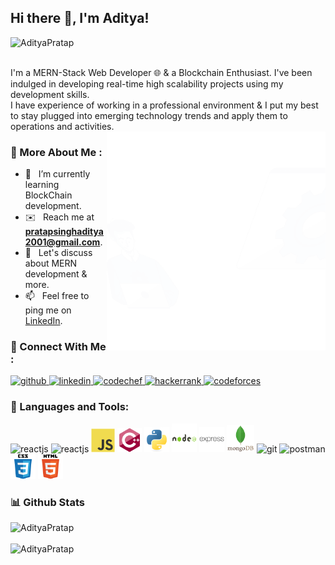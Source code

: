## Hi there 👋, I'm Aditya!

<p align="left"> <img src="https://komarev.com/ghpvc/?username=AdityaPratap2001&label=Profile%20views&color=77bb41&style=flat" alt="AdityaPratap" /> </p>
<br>
I'm a MERN-Stack Web Developer 🌐 & a Blockchain Enthusiast. I've been indulged in developing real-time high scalability projects using my development skills.<br>
I have experience of working in a professional environment & I put my best to stay plugged into emerging technology trends and apply them to operations and activities.

<img align="right" alt="GIF" src="techstack.gif" width="350px"/>

### 🧐 More About Me :
- 🌱 &nbsp; I’m currently learning BlockChain development.
- ✉️ &nbsp; Reach me at **pratapsinghaditya2001@gmail.com**.
- 💬 &nbsp; Let's discuss about MERN development & more.
- 📫 &nbsp; Feel free to ping me on [LinkedIn](https://www.linkedin.com/in/aditya-pratapsingh/).

### 💨 Connect With Me :
<p align="left">
<a href="https://github.com/AdityaPratap2001" target="_blank"> <img src="https://cdn.jsdelivr.net/npm/simple-icons@3.1.0/icons/github.svg" alt="github" width="34" height="34"/> </a> 
<a href="https://www.linkedin.com/in/aditya-pratapsingh/" target="_blank"> <img src="https://encrypted-tbn0.gstatic.com/images?q=tbn:ANd9GcRrs4iPask5eecxHL92K8EAmSDzggAXGpXmrQ&usqp=CAU" alt="linkedin" width="34" height="34"/> </a> 
<a href="https://www.codechef.com/users/aditya_pratap1" target="_blank"> <img src="https://encrypted-tbn0.gstatic.com/images?q=tbn:ANd9GcTlR5lsLpvdjSBlMy8ybeJKoi_YhVc2i0kaQQ08zvLribvAAisKHr5OzT1ldfKgpg0h4Lo&usqp=CAU" alt="codechef" width="34" height="34"/> </a> 
<a href="https://www.hackerrank.com/Aditya_2001" target="_blank"> <img src="https://encrypted-tbn0.gstatic.com/images?q=tbn:ANd9GcTNhuKaVvxwBij8b5G4oCcCuzw5n88pCjLZUQ&usqp=CAU" alt="hackerrank" width="34" height="34"/> </a> 
<a href="https://codeforces.com/profile/aditya_pratap1" target="_blank"> <img src="https://encrypted-tbn0.gstatic.com/images?q=tbn:ANd9GcQ1RX9g0A1HvSLjOYSnhxBujmUNfbtIwsj1vEsDeni4YgD_u6cKupwL69dx7_FaQXSe35A&usqp=CAU" alt="codeforces" width="34" height="34"/> </a> 
</p>

### 🔨 Languages and Tools:
<p align="left">
<img src="https://cdn.freelogovectors.net/wp-content/uploads/2018/12/react_logo.png" alt="reactjs" width="44" height="38"/>
<img src="https://encrypted-tbn0.gstatic.com/images?q=tbn:ANd9GcTtQZutuVAXi7boyDVdqMC_4xGIHBVaIUT7X8_bCZa6AYItzKGimXQg7rUXoEx-hLCnsaw&usqp=CAU" alt="reactjs" width="44" height="44"/>
<img src="https://raw.githubusercontent.com/devicons/devicon/c7d326b6009e60442abc35fa45706d6f30ee4c8e/icons/javascript/javascript-original.svg" alt="js" width="38" height="38"/>
<img src="https://raw.githubusercontent.com/devicons/devicon/master/icons/cplusplus/cplusplus-original.svg" alt="cplusplus" width="39" height="39"/>
<img src="https://raw.githubusercontent.com/devicons/devicon/master/icons/python/python-original.svg" alt="python" width="40" height="40"/>
<img src="https://raw.githubusercontent.com/devicons/devicon/master/icons/nodejs/nodejs-original-wordmark.svg" alt="nodejs" width="40" height="46"/>
<img src="https://raw.githubusercontent.com/devicons/devicon/master/icons/express/express-original-wordmark.svg" alt="express" width="40" height="40"/>
<img src="https://raw.githubusercontent.com/devicons/devicon/master/icons/mongodb/mongodb-original-wordmark.svg" alt="mongodb" width="44" height="44"/>
<img src="https://www.vectorlogo.zone/logos/git-scm/git-scm-icon.svg" alt="git" width="36" height="36"/>
<img src="https://www.vectorlogo.zone/logos/getpostman/getpostman-icon.svg" alt="postman" width="36" height="36"/>
<img src="https://raw.githubusercontent.com/devicons/devicon/master/icons/css3/css3-original-wordmark.svg" alt="css3" width="40" height="40"/>
<img src="https://raw.githubusercontent.com/devicons/devicon/master/icons/html5/html5-original-wordmark.svg" alt="html5" width="40" height="40"/>

</p>


### 📊 Github Stats
<img align="left" src="https://github-readme-stats.vercel.app/api?username=AdityaPratap2001&show_icons=true&locale=en" alt="AdityaPratap" />
<br><br>
<img align="left" src="https://github-readme-stats.vercel.app/api/top-langs?username=AdityaPratap2001&show_icons=true&locale=en&layout=compact" alt="AdityaPratap" />



<!--
**AdityaPratap2001/AdityaPratap2001** is a ✨ _special_ ✨ repository because its `README.md` (this file) appears on your GitHub profile.

Here are some ideas to get you started:

- 🔭 I’m currently working on ...
- 🌱 I’m currently learning ...
- 👯 I’m looking to collaborate on ...
- 🤔 I’m looking for help with ...
- 💬 Ask me about ...
- 📫 How to reach me: ...
- 😄 Pronouns: ...
- ⚡ Fun fact: ...
-->

